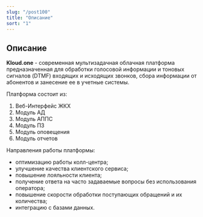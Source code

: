 ```yaml
---
slug: "/post100"
title: "Описание"
sort: "1"
---
```


## Описание

**Kloud.one** - современная мультизадачная облачная платформа предназначенная для обработки голосовой информации и тоновых сигналов (DTMF) входящих и исходящих звонков, сбора информации от абонентов и занесение ее в учетные системы.

Платформа состоит из:

1. Веб-Интерфейс ЖКХ
1. Модуль АД
1. Модуль АППС
1. Модуль ПЗ
1. Модуль оповещения
1. Модуль отчетов

Направления работы платформы:

- оптимизацию работы колл-центра;
- улучшение качества клиентского сервиса;
- повышение лояльности клиента;
- получение ответа на часто задаваемые вопросы без использования оператора;
- повышение скорости обработки поступающих обращений и их количества;
- интеграцию с базами данных.